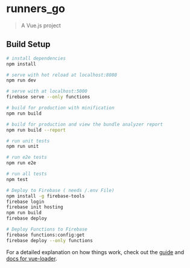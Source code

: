 # runners_go

> A Vue.js project

## Build Setup

``` bash
# install dependencies
npm install

# serve with hot reload at localhost:8080
npm run dev

# serve with at localhost:5000
firebase serve --only functions

# build for production with minification
npm run build

# build for production and view the bundle analyzer report
npm run build --report

# run unit tests
npm run unit

# run e2e tests
npm run e2e

# run all tests
npm test

# Deploy to Firebase ( needs /.env File)
npm install -g firebase-tools
firebase login
firebase init hosting
npm run build
firebase deploy

# Deploy Functions to Firebase
firebase functions:config:get
firebase deploy --only functions
```

For a detailed explanation on how things work, check out the [guide](http://vuejs-templates.github.io/webpack/) and [docs for vue-loader](http://vuejs.github.io/vue-loader).

